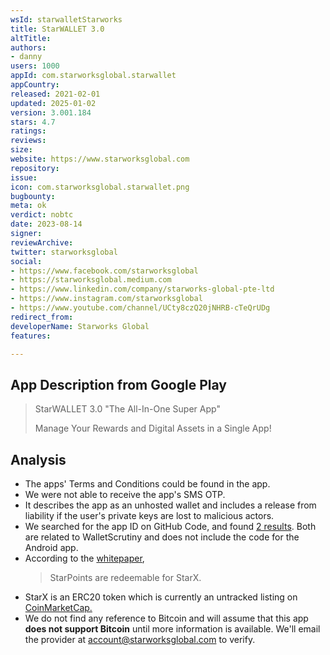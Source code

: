 ```yaml
---
wsId: starwalletStarworks
title: StarWALLET 3.0
altTitle: 
authors:
- danny
users: 1000
appId: com.starworksglobal.starwallet
appCountry: 
released: 2021-02-01
updated: 2025-01-02
version: 3.001.184
stars: 4.7
ratings: 
reviews: 
size: 
website: https://www.starworksglobal.com
repository: 
issue: 
icon: com.starworksglobal.starwallet.png
bugbounty: 
meta: ok
verdict: nobtc
date: 2023-08-14
signer: 
reviewArchive: 
twitter: starworksglobal
social:
- https://www.facebook.com/starworksglobal
- https://starworksglobal.medium.com
- https://www.linkedin.com/company/starworks-global-pte-ltd
- https://www.instagram.com/starworksglobal
- https://www.youtube.com/channel/UCty8czQ20jNHRB-cTeQrUDg
redirect_from: 
developerName: Starworks Global
features: 

---
```


## App Description from Google Play

  > StarWALLET 3.0 "The All-In-One Super App"
  >
  > Manage Your Rewards and Digital Assets in a Single App!

## Analysis 

- The apps' Terms and Conditions could be found in the app. 
- We were not able to receive the app's SMS OTP.
- It describes the app as an unhosted wallet and includes a release from liability if the user's private keys are lost to malicious actors.
- We searched for the app ID on GitHub Code, and found [2 results](https://github.com/search?q=com.starworksglobal.starwallet&type=code). Both are related to WalletScrutiny and does not include the code for the Android app.
- According to the [whitepaper](https://www.starworksglobal.com/assets/docs/starworks-whitepaper-v3.0.pdf), 
  > StarPoints are redeemable for StarX.
- StarX is an ERC20 token which is currently an untracked listing on [CoinMarketCap.](https://coinmarketcap.com/currencies/starx-token/)
- We do not find any reference to Bitcoin and will assume that this app **does not support Bitcoin** until more information is available. We'll email the provider at account@starworksglobal.com to verify. 

